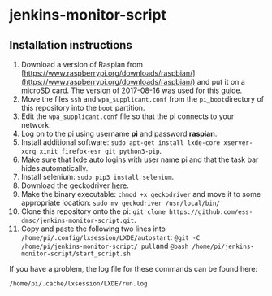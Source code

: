 # jenkins-monitor-script

## Installation instructions

1. Download a version of Raspian from [https://www.raspberrypi.org/downloads/raspbian/](https://www.raspberrypi.org/downloads/raspbian/) and put it on a microSD card. The version of 2017-08-16 was used for this guide.
2. Move the files ```ssh``` and ```wpa_supplicant.conf``` from the ```pi_boot```directory of this repository into the ```boot``` partition.
3. Edit the ```wpa_supplicant.conf``` file so that the pi connects to your network.
4. Log on to the pi using username **pi** and password **raspian**.
5. Install additional software: ```sudo apt-get install lxde-core xserver-xorg xinit firefox-esr git python3-pip```.
6. Make sure that lxde auto logins with user name pi and that the task bar hides automatically.
6. Install selenium: ```sudo pip3 install selenium```.
7. Download the geckodriver [here](https://github.com/mozilla/geckodriver/releases).
8. Make the binary executable: ```chmod +x geckodriver``` and move it to some appropriate location: ```sudo mv geckodriver /usr/local/bin/```
6. Clone this repository onto the pi: ```git clone https://github.com/ess-dmsc/jenkins-monitor-script.git```.
7. Copy and paste the following two lines into ```/home/pi/.config/lxsession/LXDE/autostart```: ```@git -C /home/pi/jenkins-monitor-script/ pull```and ```@bash /home/pi/jenkins-monitor-script/start_script.sh```

If you have a problem, the log file for these commands can be found here:

```
/home/pi/.cache/lxsession/LXDE/run.log
```
